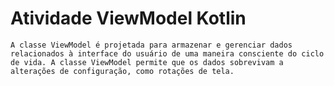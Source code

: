 # Atividade ViewModel Kotlin

`A classe ViewModel é projetada para armazenar e gerenciar dados relacionados à interface do usuário de uma maneira consciente do ciclo de vida. A classe ViewModel permite que os dados sobrevivam a alterações de configuração, como rotações de tela.`
